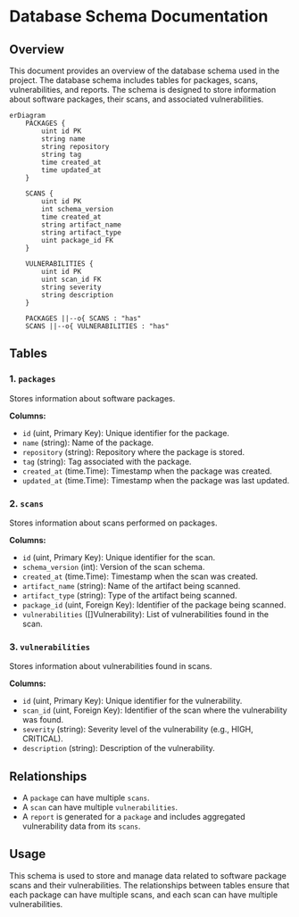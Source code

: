 

# Database Schema Documentation

## Overview
This document provides an overview of the database schema used in the project. The database schema includes tables for packages, scans, vulnerabilities, and reports. The schema is designed to store information about software packages, their scans, and associated vulnerabilities.



``` mermaid
erDiagram
    PACKAGES {
        uint id PK
        string name
        string repository
        string tag
        time created_at
        time updated_at
    }
    
    SCANS {
        uint id PK
        int schema_version
        time created_at
        string artifact_name
        string artifact_type
        uint package_id FK
    }
    
    VULNERABILITIES {
        uint id PK
        uint scan_id FK
        string severity
        string description
    }
    
    PACKAGES ||--o{ SCANS : "has"
    SCANS ||--o{ VULNERABILITIES : "has"
```

## Tables

### 1. `packages`
Stores information about software packages.

**Columns:**
- `id` (uint, Primary Key): Unique identifier for the package.
- `name` (string): Name of the package.
- `repository` (string): Repository where the package is stored.
- `tag` (string): Tag associated with the package.
- `created_at` (time.Time): Timestamp when the package was created.
- `updated_at` (time.Time): Timestamp when the package was last updated.

### 2. `scans`
Stores information about scans performed on packages.

**Columns:**
- `id` (uint, Primary Key): Unique identifier for the scan.
- `schema_version` (int): Version of the scan schema.
- `created_at` (time.Time): Timestamp when the scan was created.
- `artifact_name` (string): Name of the artifact being scanned.
- `artifact_type` (string): Type of the artifact being scanned.
- `package_id` (uint, Foreign Key): Identifier of the package being scanned.
- `vulnerabilities` ([]Vulnerability): List of vulnerabilities found in the scan.

### 3. `vulnerabilities`
Stores information about vulnerabilities found in scans.

**Columns:**
- `id` (uint, Primary Key): Unique identifier for the vulnerability.
- `scan_id` (uint, Foreign Key): Identifier of the scan where the vulnerability was found.
- `severity` (string): Severity level of the vulnerability (e.g., HIGH, CRITICAL).
- `description` (string): Description of the vulnerability.


## Relationships
- A `package` can have multiple `scans`.
- A `scan` can have multiple `vulnerabilities`.
- A `report` is generated for a `package` and includes aggregated vulnerability data from its `scans`.

## Usage
This schema is used to store and manage data related to software package scans and their vulnerabilities. The relationships between tables ensure that each package can have multiple scans, and each scan can have multiple vulnerabilities. 
